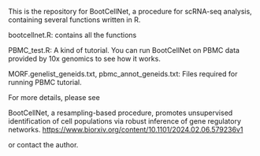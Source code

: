 This is the repository for BootCellNet, a procedure for scRNA-seq analysis, containing several functions written in R.

bootcellnet.R: contains all the functions

PBMC_test.R: A kind of tutorial. You can run BootCellNet on PBMC data provided by 10x genomics to see how it works.

MORF.genelist_geneids.txt, pbmc_annot_geneids.txt: Files required for running PBMC tutorial.

For more details, please see

BootCellNet, a resampling-based procedure, promotes unsupervised identification of cell populations via robust inference of gene regulatory networks.
https://www.biorxiv.org/content/10.1101/2024.02.06.579236v1

or contact the author.
